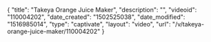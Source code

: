 {
    "title": "Takeya Orange Juice Maker",
    "description": "",
    "videoid": "110004202",
    "date_created": "1502525038",
    "date_modified": "1516985014",
    "type": "captivate",
    "layout": "video",
    "url": "\/v\/takeya-orange-juice-maker\/110004202"
}